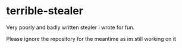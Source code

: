 # terrible-stealer
Very poorly and badly written stealer i wrote for fun.

Please ignore the repository for the meantime as im still working on it
